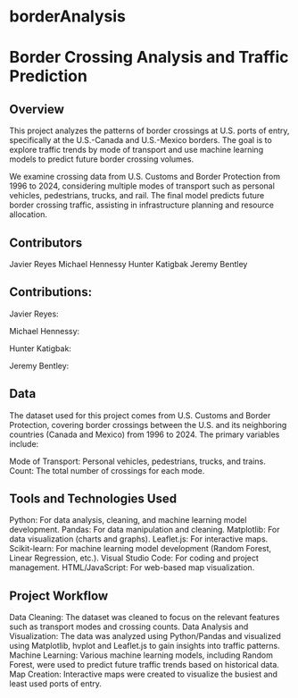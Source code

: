 # borderAnalysis


# Border Crossing Analysis and Traffic Prediction
## Overview

This project analyzes the patterns of border crossings at U.S. ports of entry, specifically at the U.S.-Canada and U.S.-Mexico borders. The goal is to explore traffic trends by mode of transport and use machine learning models to predict future border crossing volumes.

We examine crossing data from U.S. Customs and Border Protection from 1996 to 2024, considering multiple modes of transport such as personal vehicles, pedestrians, trucks, and rail. The final model predicts future border crossing traffic, assisting in infrastructure planning and resource allocation.

## Contributors
Javier Reyes
Michael Hennessy
Hunter Katigbak
Jeremy Bentley

## Contributions:

Javier Reyes:


Michael Hennessy:


Hunter Katigbak:


Jeremy Bentley:


## Data
The dataset used for this project comes from U.S. Customs and Border Protection, covering border crossings between the U.S. and its neighboring countries (Canada and Mexico) from 1996 to 2024. The primary variables include:

Mode of Transport: Personal vehicles, pedestrians, trucks, and trains.
Count: The total number of crossings for each mode.

## Tools and Technologies Used

Python: For data analysis, cleaning, and machine learning model development.
Pandas: For data manipulation and cleaning.
Matplotlib: For data visualization (charts and graphs).
Leaflet.js: For interactive maps.
Scikit-learn: For machine learning model development (Random Forest, Linear Regression, etc.).
Visual Studio Code: For coding and project management.
HTML/JavaScript: For web-based map visualization.

## Project Workflow

Data Cleaning: The dataset was cleaned to focus on the relevant features such as transport modes and crossing counts.
Data Analysis and Visualization: The data was analyzed using Python/Pandas and visualized using Matplotlib, hvplot and Leaflet.js to gain insights into traffic patterns.
Machine Learning: Various machine learning models, including Random Forest, were used to predict future traffic trends based on historical data.
Map Creation: Interactive maps were created to visualize the busiest and least used ports of entry.
